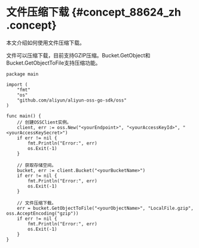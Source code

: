 # 文件压缩下载 {#concept_88624_zh .concept}

本文介绍如何使用文件压缩下载。

文件可以压缩下载，目前支持GZIP压缩。Bucket.GetObject和Bucket.GetObjectToFile支持压缩功能。

```language-go
package main

import (
	"fmt"
	"os"
	"github.com/aliyun/aliyun-oss-go-sdk/oss"
)

func main() {
	// 创建OSSClient实例。
	client, err := oss.New("<yourEndpoint>", "<yourAccessKeyId>", "<yourAccessKeySecret>")
	if err != nil {
		fmt.Println("Error:", err)
		os.Exit(-1)
	}

	// 获取存储空间。
	bucket, err := client.Bucket("<yourBucketName>")
	if err != nil {
		fmt.Println("Error:", err)
		os.Exit(-1)
	}

	// 文件压缩下载。
	err = bucket.GetObjectToFile("<yourObjectName>", "LocalFile.gzip", oss.AcceptEncoding("gzip"))
	if err != nil {
		fmt.Println("Error:", err)
		os.Exit(-1)
	}
}

```

